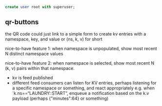 
```sql
create user root with superuser;
```


## qr-buttons
the QR code could just link to a simple form to create kv entries with a namespace, key, and value  or (ns, k, v) for short

nice-to-have feature 1: when namespace is unpopulated, show most recent N distinct namespace values

nice-to-have feature 2: when namespace is selected, show most recent N (k, v) pairs within that namespace.

- kv is feed published
- different feed consumers can listen for KV entries, perhaps listening for a specific namespace or something, and react appropriately
e.g. when `k.ns==“LAUNDRY::START”, enqueue a notification based on the k.v payload (perhaps {"minutes":64} or something)

